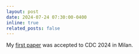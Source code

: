 ```yaml
---
layout: post
date: 2024-07-24 07:30:00-0400
inline: true
related_posts: false
---
```


My [first paper][paper-cdc] was accepted to CDC 2024 in Milan.

[paper-cdc]: https://arxiv.org/abs/2403.15626
